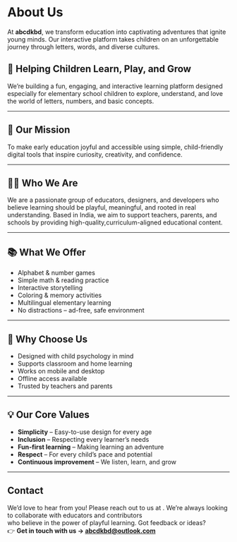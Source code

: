 # About Us

At **abcdkbd**, we transform education into captivating adventures that ignite young minds. Our interactive platform takes children on an unforgettable journey through letters, words, and diverse cultures.

## 🎯 Helping Children Learn, Play, and Grow

We’re building a fun, engaging, and interactive learning platform designed especially for elementary school children to explore, understand, and love the world of letters, numbers, and basic concepts.

---

## 🚀 Our Mission

To make early education joyful and accessible using simple, child-friendly digital tools that inspire curiosity, creativity, and confidence.

---

## 👨‍🏫 Who We Are

We are a passionate group of educators, designers, and developers who believe learning should be playful, meaningful, and rooted in real understanding.
Based in India, we aim to support teachers, parents, and schools by providing high-quality,curriculum-aligned educational content.

---

## 📚 What We Offer

- Alphabet & number games
- Simple math & reading practice
- Interactive storytelling
- Coloring & memory activities
- Multilingual elementary learning
- No distractions – ad-free, safe environment

---

## 🧠 Why Choose Us

- Designed with child psychology in mind
- Supports classroom and home learning
- Works on mobile and desktop
- Offline access available
- Trusted by teachers and parents

---

## 💡 Our Core Values

- **Simplicity** – Easy-to-use design for every age
- **Inclusion** – Respecting every learner’s needs
- **Fun-first learning** – Making learning an adventure
- **Respect** – For every child’s pace and potential
- **Continuous improvement** – We listen, learn, and grow

---

## Contact

We’d love to hear from you! Please reach out to us at .
We’re always looking to collaborate with educators and contributors  
who believe in the power of playful learning. Got feedback or ideas?  
👉 **Get in touch with us → [abcdkbd@outlook.com](mailto:abcdkbd@outlook.com)**

